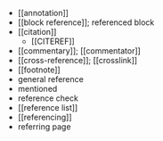 - [[annotation]]
- [[block reference]]; referenced block
- [[citation]]
    - [[CITEREF]]
- [[commentary]]; [[commentator]]
- [[cross-reference]]; [[crosslink]]
- [[footnote]]
- general reference
- mentioned
- reference check
- [[reference list]]
- [[referencing]]
- referring page
